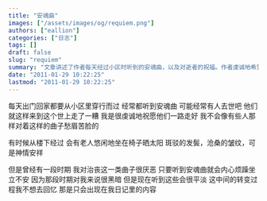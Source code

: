 ```yaml
---
title: "安魂曲"
images: ["/assets/images/og/requiem.png"]
authors: ["eallion"]
categories: ["日志"]
tags: []
draft: false
slug: "requiem"
summary: "文章讲述了作者每天经过小区时听到的安魂曲，以及对逝者的祝福。作者虔诚地希望他们一路走好，不像其他人那样愁眉苦脸。有时候在楼下会看到老人晒太阳，他们沧桑而安详。然而，在某段时间里，作者对治丧曲很厌恶，并感到内心烦躁和不安。但现在这些音乐只是平淡无奇的存在，转变过程已成为日记中的回忆。"
date: "2011-01-29 10:22:25"
lastmod: "2011-01-29 10:22:25"
---
```


每天出门回家都要从小区里穿行而过
经常都听到安魂曲
可能经常有人去世吧
他们就这样来到这个世上走了一糟
我是很虔诚地祝愿他们一路走好
我不会像有些人那样对着这样的曲子愁眉苦脸的

有时候从楼下经过
会有老人悠闲地坐在椅子晒太阳
斑驳的发鬓，沧桑的皱纹，可是神情安祥

但是曾经有一段时期
我对治丧这一类曲子很厌恶
只要听到安魂曲就会内心烦躁坐立不安
因为那段时期对我来说很黑暗
但是现在听到这些会很平淡
这中间的转变过程我不想去回忆
那是只会出现在我日记里的内容
